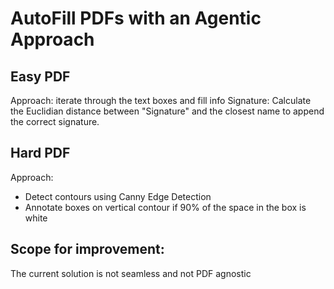 # AutoFill PDFs with an Agentic Approach

## Easy PDF 
Approach: iterate through the text boxes and fill info 
Signature: Calculate the Euclidian distance between "Signature" and the closest name to append the correct signature. 

## Hard PDF 
Approach:
- Detect contours using Canny Edge Detection
- Annotate boxes on vertical contour if 90% of the space in the box is white


## Scope for improvement: 
The current solution is not seamless and not PDF agnostic

